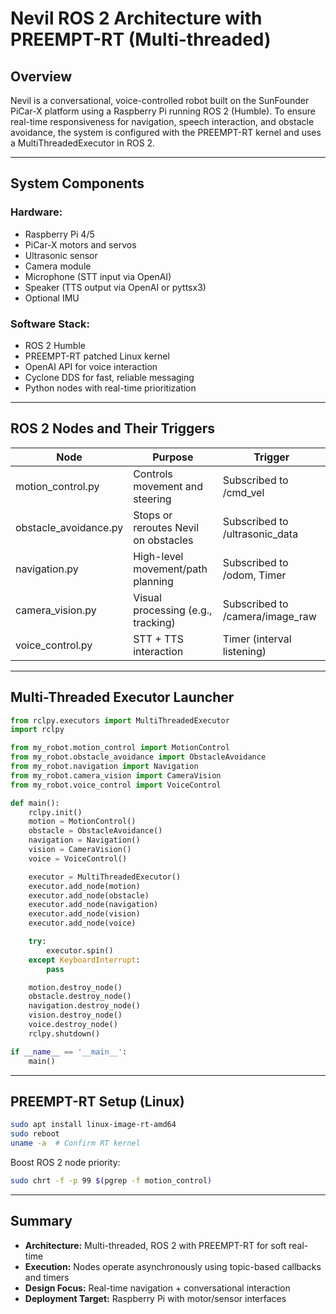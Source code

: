 # Nevil ROS 2 Architecture with PREEMPT-RT (Multi-threaded)

## Overview
Nevil is a conversational, voice-controlled robot built on the SunFounder PiCar-X platform using a Raspberry Pi running ROS 2 (Humble). To ensure real-time responsiveness for navigation, speech interaction, and obstacle avoidance, the system is configured with the PREEMPT-RT kernel and uses a MultiThreadedExecutor in ROS 2.

---

## System Components

### Hardware:
- Raspberry Pi 4/5
- PiCar-X motors and servos
- Ultrasonic sensor
- Camera module
- Microphone (STT input via OpenAI)
- Speaker (TTS output via OpenAI or pyttsx3)
- Optional IMU

### Software Stack:
- ROS 2 Humble
- PREEMPT-RT patched Linux kernel
- OpenAI API for voice interaction
- Cyclone DDS for fast, reliable messaging
- Python nodes with real-time prioritization

---

## ROS 2 Nodes and Their Triggers

| Node                  | Purpose                            | Trigger                  |
|-----------------------|-------------------------------------|--------------------------|
| motion_control.py     | Controls movement and steering     | Subscribed to /cmd_vel   |
| obstacle_avoidance.py | Stops or reroutes Nevil on obstacles | Subscribed to /ultrasonic_data |
| navigation.py         | High-level movement/path planning  | Subscribed to /odom, Timer |
| camera_vision.py      | Visual processing (e.g., tracking) | Subscribed to /camera/image_raw |
| voice_control.py      | STT + TTS interaction              | Timer (interval listening) |

---

## Multi-Threaded Executor Launcher

```python
from rclpy.executors import MultiThreadedExecutor
import rclpy

from my_robot.motion_control import MotionControl
from my_robot.obstacle_avoidance import ObstacleAvoidance
from my_robot.navigation import Navigation
from my_robot.camera_vision import CameraVision
from my_robot.voice_control import VoiceControl

def main():
    rclpy.init()
    motion = MotionControl()
    obstacle = ObstacleAvoidance()
    navigation = Navigation()
    vision = CameraVision()
    voice = VoiceControl()

    executor = MultiThreadedExecutor()
    executor.add_node(motion)
    executor.add_node(obstacle)
    executor.add_node(navigation)
    executor.add_node(vision)
    executor.add_node(voice)

    try:
        executor.spin()
    except KeyboardInterrupt:
        pass

    motion.destroy_node()
    obstacle.destroy_node()
    navigation.destroy_node()
    vision.destroy_node()
    voice.destroy_node()
    rclpy.shutdown()

if __name__ == '__main__':
    main()
```

---

## PREEMPT-RT Setup (Linux)

```bash
sudo apt install linux-image-rt-amd64
sudo reboot
uname -a  # Confirm RT kernel
```

Boost ROS 2 node priority:
```bash
sudo chrt -f -p 99 $(pgrep -f motion_control)
```

---

## Summary

- **Architecture:** Multi-threaded, ROS 2 with PREEMPT-RT for soft real-time
- **Execution:** Nodes operate asynchronously using topic-based callbacks and timers
- **Design Focus:** Real-time navigation + conversational interaction
- **Deployment Target:** Raspberry Pi with motor/sensor interfaces
